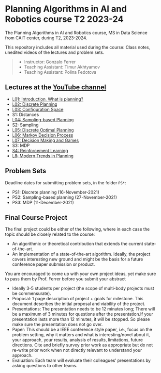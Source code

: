 # Planning Algorithms in AI and Robotics course T2 2023-24

The Planning Algorithms in AI and Robotics course, MS in Data Science from CAIT center, during T2, 2023-2024.

This repository includes all material used during the course: Class notes, unedited videos of the lectures and problem sets.

> * Instructor: Gonzalo Ferrer
> * Teaching Assistant: Timur Akhtyamov
> * Teaching Assistant: Polina Fedotova

## Lectures at the [YouTube channel](https://www.youtube.com/playlist?list=PLRXYrdEUvBoBds3a1PJ8g5mt122R1hm6o)

 * [L01: Introduction. What is planning?]()
 * [L02: Discrete Planning]()
 * [L03: Configuration Space]()
 * S1: Distances
 * [L04: Sampling-based Planning]()
 * S2: Sampling
 * [L05: Discrete Optimal Planning]()
 * [L06: Markov Decision Process]()
 * [L07: Decision Making and Games]()
 * S3: MDP
 * [S4: Reinforcement Learning]()
 * [L8: Modern Trends in Planning]()

## Problem Sets

Deadline dates for submitting problem sets, in the folder `PS*`:
 * PS1: Discrete planning (16-November-2021)
 * PS2: Sampling-based planning (27-November-2021)
 * PS3: MDP (11-December-2021)
 
## Final Course Project

The final project could be either of the following, where in each case the topic should be closely related to the course:

 * An algorithmic or theoretical contribution that extends the current state-of-the-art.
 * An implementation of a state-of-the-art algorithm. Ideally, the project covers interesting new ground and might be the basis for a future conference paper submission or product.
 
You are encouraged to come up with your own project ideas, yet make sure to pass them by Prof. Ferrer before you submit your abstract


 * Ideally 3-5 students per project (the scope of multi-body projects must be commensurate).
 * Proposal: 1 page description of project + goals for milestone. This document describes the initial proposal and viability of the project.
 * Presentations: The presentation needs to be 12 minutes long; There will be a maximum of 3 minutes for questions after the presentation.If your presentation lasts more than 12 minutes, it will be stopped. So please make sure the presentation does not go over.
 * Paper: This should be a IEEE conference style paper, i.e., focus on the problem setting, why it matters and what is interesting/novel about it, your approach, your results, analysis of results, limitations, future directions. Cite and briefly survey prior work as appropriate but do not re-write prior work when not directly relevant to understand your approach.
 * Evaluation: Each team will evaluate their colleagues’ presentations by asking questions to other teams.



